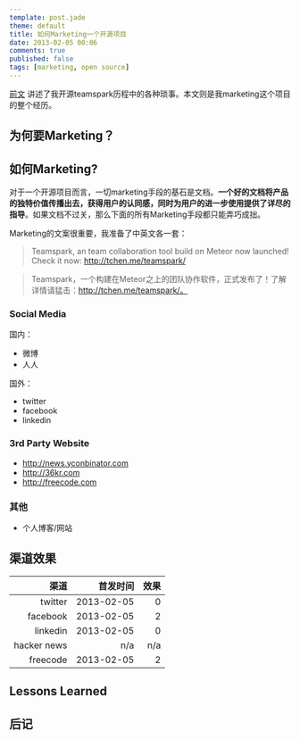 ```yaml
---
template: post.jade
theme: default
title: 如何Marketing一个开源项目
date: 2013-02-05 00:06
comments: true
published: false
tags: [marketing, open source]
---
```


[前文](/posts/2013-02-04-teamspark-open-sourced.html) 讲述了我开源teamspark历程中的各种琐事。本文则是我marketing这个项目的整个经历。

## 为何要Marketing？



## 如何Marketing?

对于一个开源项目而言，一切marketing手段的基石是文档。__一个好的文档将产品的独特价值传播出去，获得用户的认同感，同时为用户的进一步使用提供了详尽的指导__。如果文档不过关，那么下面的所有Marketing手段都只能弄巧成拙。

Marketing的文案很重要，我准备了中英文各一套：

> Teamspark, an team collaboration tool build on Meteor now launched! Check it now: http://tchen.me/teamspark/

> Teamspark，一个构建在Meteor之上的团队协作软件，正式发布了！了解详情请猛击：http://tchen.me/teamspark/。


### Social Media

国内：

* 微博
* 人人

国外：
* twitter
* facebook
* linkedin


### 3rd Party Website

* http://news.yconbinator.com
* http://36kr.com
* http://freecode.com

### 其他

* 个人博客/网站

## 渠道效果

渠道             | 首发时间          | 效果                       |
---------------:|-----------------:|--------------------------:|
twitter         | 2013-02-05       | 0
facebook        | 2013-02-05       | 2
linkedin        | 2013-02-05       | 0
hacker news     | n/a              | n/a
freecode        | 2013-02-05       | 2


## Lessons Learned

## 后记


